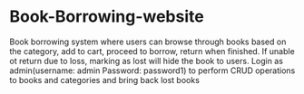 # Book-Borrowing-website
Book borrowing system where users can browse through books based on the category, add to cart, proceed to borrow, return when finished. If unable ot return due to loss, marking as lost will hide the book to users. Login as admin(username: admin Password: password1) to perform CRUD operations to books and categories and bring back lost books
